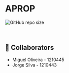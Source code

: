 # APROP

![GitHub repo size](https://img.shields.io/github/repo-size/iuricode/README-template?style=for-the-badge)

<br>

## 🤝 Collaborators
  * Miguel Oliveira - 1210445
  * Jorge Silva - 1210443
